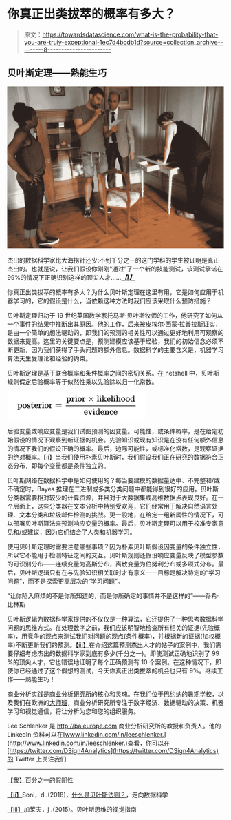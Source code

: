 # 你真正出类拔萃的概率有多大？

> 原文：<https://towardsdatascience.com/what-is-the-probability-that-you-are-truly-exceptional-1ec7d4bcdb1d?source=collection_archive---------8----------------------->

## 贝叶斯定理——熟能生巧

![](img/d7f6d3a53f948f99e8e2a102fa03ff28.png)

杰出的数据科学家比大海捞针还少:不到千分之一的这门学科的学生被证明是真正杰出的。也就是说，让我们假设你刚刚“通过”了一个新的技能测试，该测试承诺在 99%的情况下正确识别这样的顶尖人才……[***【I】***](#_edn1)

你真正出类拔萃的概率有多大？为什么贝叶斯定理在这里有用，它是如何应用于机器学习的，它的假设是什么，当依赖这种方法时我们应该采取什么预防措施？

贝叶斯定理归功于 19 世纪英国数学家托马斯·贝叶斯牧师的工作，他研究了如何从一个事件的结果中推断出其原因。他的工作，后来被皮埃尔·西蒙·拉普拉斯证实，是由一个简单的想法驱动的，即我们的预测的相关性可以通过更好地利用可观察的数据来提高。这里的关键要点是，预测建模应该基于经验，我们的初始信念必须不断更新，因为我们获得了手头问题的额外信息。数据科学的主要含义是，机器学习算法天生受理论和经验的约束。

贝叶斯定理是基于联合概率和条件概率之间的密切关系。在 netshell 中，贝叶斯规则假定后验概率等于似然性乘以先验除以归一化常数。

![](img/11fa0b18725e7a3bc15305c902abd5b9.png)

后验变量或响应变量是我们试图预测的因变量。可能性，或条件概率，是在给定初始假设的情况下观察到新证据的机会。先验知识或现有知识是在没有任何额外信息的情况下我们的假设正确的概率。最后，边际可能性，或标准化常数，是观察证据的绝对概率。[【ii】](#_edn2)当我们使用朴素贝叶斯时，我们假设我们正在研究的数据符合正态分布，即每个变量都是条件独立的。

贝叶斯网络在数据科学中是如何使用的？每当要建模的数据量适中、不完整和/或不确定时，Bayes 推理在二进制或多类分类问题中都能得到很好的应用。贝叶斯分类器需要相对较少的计算资源，并且对于大数据集或高维数据点表现良好。在一个层面上，这些分类器在文本分析中特别受欢迎，它们经常用于解决自然语言处理、文本分类和垃圾邮件检测的挑战。更一般地，在给定一组新属性的情况下，可以部署贝叶斯算法来预测响应变量的概率。最后，贝叶斯定理可以用于校准专家意见和/或建议，因为它们结合了人类和机器学习。

使用贝叶斯定理时需要注意哪些事项？因为朴素贝叶斯假设因变量的条件独立性，所以它不能用于检测特征之间的交互。贝叶斯规则还假设响应变量反映了模型参数的可识别分布——连续变量为高斯分布，离散变量为伯努利分布或多项式分布。最后，贝叶斯逻辑只有在与先验知识相关联时才有意义——目标是解决特定的“学习问题”，而不是探索更高层次的“学习问题”。

“让你陷入麻烦的不是你所知道的，而是你所确定的事情并不是这样的”——乔希·比林斯

贝叶斯逻辑为数据科学家提供的不仅仅是一种算法，它还提供了一种思考数据科学问题的思维方式。在处理数字之前，我们应该明智地检查所有相关的证据(先验概率)，用竞争的观点来测试我们对问题的观点(条件概率)，并根据新的证据(加权概率)不断更新我们的预测。[【iii】](#_edn3)在介绍这篇预测杰出人才的帖子的案例中，我们需要仔细考虑杰出的数据科学家到底有多少(千分之一)。即使测试正确地识别了 99 %的顶尖人才，它也错误地证明了每个正确预测有 10 个案例。在这种情况下，即使你已经通过了这个假想的测试，今天你真正出类拔萃的机会也只有 9%。继续工作——熟能生巧！

商业分析实践是[商业分析研究所](http://baieurope.com)的核心和灵魂。在我们位于巴约纳的[暑期学校](http://baisummer.com/)，以及我们在欧洲的[大师班](https://www.eventbrite.com/e/masterclass-the-high-road-to-gdpr-tickets-42719246416)，商业分析研究所专注于数字经济、数据驱动的决策、机器学习和视觉通信，将让分析为您和您的组织服务。

Lee Schlenker 是 http://baieurope.com 商业分析研究所的教授和负责人。他的 LinkedIn 资料可以在[www.linkedin.com/in/leeschlenker.](http://www.linkedin.com/in/leeschlenker.)查看，你可以在[https://twitter.com/DSign4Analytics](https://twitter.com/DSign4Analytics)的 Twitter 上关注我们

_______________

[【我】](#_ednref1)百分之一的假阴性

[【ii】](#_ednref2)Soni，d .(2018)，[什么是贝叶斯法则？](/what-is-bayes-rule-bb6598d8a2fd)，走向数据科学

[【iii】](#_ednref3)加莱夫，j .(2015)。贝叶斯思维的视觉指南
